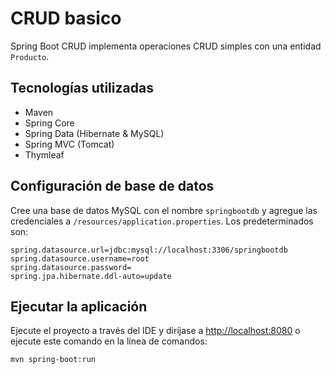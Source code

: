 # CRUD basico

Spring Boot CRUD implementa operaciones CRUD simples con una entidad `Producto`.

## Tecnologías utilizadas

- Maven
- Spring Core
- Spring Data (Hibernate & MySQL)
- Spring MVC (Tomcat)
- Thymleaf

## Configuración de base de datos

Cree una base de datos MySQL con el nombre `springbootdb` y agregue las credenciales a `/resources/application.properties`.
Los predeterminados son:

```
spring.datasource.url=jdbc:mysql://localhost:3306/springbootdb
spring.datasource.username=root
spring.datasource.password=
spring.jpa.hibernate.ddl-auto=update
```

## Ejecutar la aplicación
Ejecute el proyecto a través del IDE y diríjase a [http://localhost:8080](http://localhost:8080)
o ejecute este comando en la línea de comandos:
```
mvn spring-boot:run
```
